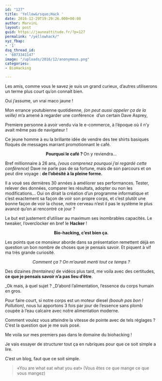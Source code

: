 ```yaml
---
id: "127"
title: 'Yellow&rsquo;Hack '
date: 2016-12-29T19:29:26.000+00:00
author: MarvinL
layout: post
guid: https://jauneattitude.fr/?p=127
permalink: "/yellowhack/"
xyz_fbap:
- '1'
dsq_thread_id:
- '6073341147'
image: "/uploads/2016/12/anonymous.png"
categories:
- BioHacking

---
```

Les amis, comme vous le savez je suis un grand curieux, d’autres utiliserons un terme plus court qu’on connaît bien.

Oui j’assume, un vrai maco jaune !

Mon errance youtubienne quotidienne, _(on peut aussi appeler ça de la veille)_ m’a amené à regarder une conférence  d’un certain Dave Asprey,

Premiere personne à avoir vendu via le e-commerce, à l’époque où il n’y avait même pas de navigateur !

Ce jeune homme à eu la brillante idée de vendre des tee shirts basiques floqués de messages marrant promotionnant le café.

<p style="text-align: center;">
<strong>Pourquoi le café ? </strong>On y reviendra…
</p>

Bref millionnaire à 26 ans, _(vous comprenez pourquoi j’ai regardé cette conférence)_ Dave ne parle pas de sa fortune, mais de son parcours et on peut dire voyage : **de l’obésité à la pleine forme.**

Il a voué ses dernières 30 années à améliorer ses performances. Tester, relever des données, comparer les résultats, adopter ou non les modifications… Oui on dirait la création d’un programme informatique et c’est exactement sa façon de voir son propre corps, et c’est plutôt une bonne façon de voir la chose, notre cerveau n’est il pas le système le plus avancé qu’on ai rencontré ce jour ?

Le but est justement d’utiliser au maximum ses inombrables capacités. Le tweaker, l’overclocker en bref le **Hacker** !

<p style="text-align: center;">
<strong>Bio-hacking, c’est bien ça.</strong>
</p>

Les points que ce monsieur aborde dans sa présentation remettent déjà en question un bon nombre de choses que je pensais savoir. Et piquent à vif ma très grande curiosité.

<p style="text-align: center;">
<em>Comment ça ? On m’aurait menti tout ce temps ?</em>
</p>

Des dizaines _(trentaines)_ de vidéos plus tard, me voila avec des certitudes, **ce que je pensais savoir n’a pas lieu d’être**.

_Ok mais, à quel sujet ? _D’abord l’alimentation, l’essence du corps humain en gros.

Pour faire court, si notre corps est un moteur diesel _(boouh pas bon ! Pollution)_, nous lui apportons 3 fois par jour de l’essence sans plomb coupée à l’eau calcaire avec notre alimentation moderne.

Comment voulez vous atteindre la vitesse de pointe avec de tels réglages ? C’est la question que je me suis posé.

Me voila sur mes premiers pas dans le domaine du biohacking !

Je vais essayer de structurer tout ça en rubriques pour que ce soit simple a lire.

C’est un blog, faut que ce soit simple.

> «You are what eat what you eat» (Vous êtes ce que mange ce que vous mangez)